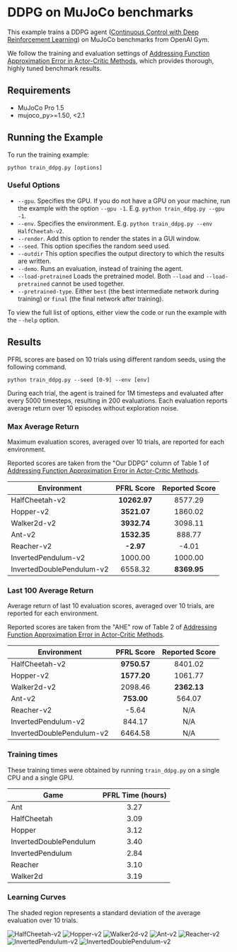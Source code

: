 # DDPG on MuJoCo benchmarks

This example trains a DDPG agent ([Continuous Control with Deep Reinforcement Learning](https://arxiv.org/abs/1509.02971)) on MuJoCo benchmarks from OpenAI Gym.

We follow the training and evaluation settings of [Addressing Function Approximation Error in Actor-Critic Methods](http://arxiv.org/abs/1802.09477), which provides thorough, highly tuned benchmark results.

## Requirements

- MuJoCo Pro 1.5
- mujoco_py>=1.50, <2.1

## Running the Example
To run the training example:
```
python train_ddpg.py [options]
```

### Useful Options

- `--gpu`. Specifies the GPU. If you do not have a GPU on your machine, run the example with the option `--gpu -1`. E.g. `python train_ddpg.py --gpu -1`.
- `--env`. Specifies the environment. E.g. `python train_ddpg.py --env HalfCheetah-v2`.
- `--render`. Add this option to render the states in a GUI window.
- `--seed`. This option specifies the random seed used.
- `--outdir` This option specifies the output directory to which the results are written.
- `--demo`. Runs an evaluation, instead of training the agent.
- `--load-pretrained` Loads the pretrained model. Both `--load` and `--load-pretrained` cannot be used together.
- `--pretrained-type`. Either `best` (the best intermediate network during training) or `final` (the final network after training).


To view the full list of options, either view the code or run the example with the `--help` option.


## Results

PFRL scores are based on 10 trials using different random seeds, using the following command.

```
python train_ddpg.py --seed [0-9] --env [env]
```

During each trial, the agent is trained for 1M timesteps and evaluated after every 5000 timesteps, resulting in 200 evaluations.
Each evaluation reports average return over 10 episodes without exploration noise.

### Max Average Return

Maximum evaluation scores, averaged over 10 trials, are reported for each environment.

Reported scores are taken from the "Our DDPG" column of Table 1 of [Addressing Function Approximation Error in Actor-Critic Methods](http://arxiv.org/abs/1802.09477).

| Environment               | PFRL Score   | Reported Score |
| ------------------------- |:------------:|:--------------:|
| HalfCheetah-v2            | **10262.97** |        8577.29 |
| Hopper-v2                 |  **3521.07** |        1860.02 |
| Walker2d-v2               |  **3932.74** |        3098.11 |
| Ant-v2                    |  **1532.35** |         888.77 |
| Reacher-v2                |    **-2.97** |          -4.01 |
| InvertedPendulum-v2       |      1000.00 |        1000.00 |
| InvertedDoublePendulum-v2 |      6558.32 |    **8369.95** |


### Last 100 Average Return

Average return of last 10 evaluation scores, averaged over 10 trials, are reported for each environment.

Reported scores are taken from the "AHE" row of Table 2 of [Addressing Function Approximation Error in Actor-Critic Methods](http://arxiv.org/abs/1802.09477).

| Environment               | PFRL Score  | Reported Score |
| ------------------------- |:-----------:|:--------------:|
| HalfCheetah-v2            | **9750.57** |        8401.02 |
| Hopper-v2                 | **1577.20** |        1061.77 |
| Walker2d-v2               |     2098.46 |    **2362.13** |
| Ant-v2                    |  **753.00** |         564.07 |
| Reacher-v2                |       -5.64 |            N/A |
| InvertedPendulum-v2       |      844.17 |            N/A |
| InvertedDoublePendulum-v2 |     6464.58 |            N/A |

### Training times

These training times were obtained by running `train_ddpg.py` on a single CPU and a single GPU.


| Game                   | PFRL Time (hours) |
| ---------------------- |:-----------------:|
| Ant                    | 3.27              |
| HalfCheetah            | 3.09              |
| Hopper                 | 3.12              |
| InvertedDoublePendulum | 3.40              |
| InvertedPendulum       | 2.84              |
| Reacher                | 3.10              |
| Walker2d               | 3.19              |

### Learning Curves

The shaded region represents a standard deviation of the average evaluation over 10 trials.

![HalfCheetah-v2](assets/HalfCheetah-v2.png)
![Hopper-v2](assets/Hopper-v2.png)
![Walker2d-v2](assets/Walker2d-v2.png)
![Ant-v2](assets/Ant-v2.png)
![Reacher-v2](assets/Reacher-v2.png)
![InvertedPendulum-v2](assets/InvertedPendulum-v2.png)
![InvertedDoublePendulum-v2](assets/InvertedDoublePendulum-v2.png)
